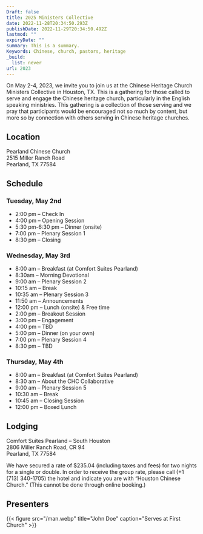 ```yaml
---
Draft: false
title: 2025 Ministers Collective
date: 2022-11-28T20:34:50.293Z
publishDate: 2022-11-29T20:34:50.492Z
lastmod: ""
expiryDate: ""
summary: This is a summary.
Keywords: Chinese, church, pastors, heritage
_build:
  list: never
url: 2023
---
```

On May 2-4, 2023, we invite you to join us at the Chinese Heritage Church Ministers Collective in Houston, TX. This is a gathering for those called to serve and engage the Chinese heritage church, particularly in the English speaking ministries. This gathering is a collection of those serving and we pray that participants would be encouraged not so much by content, but more so by connection with others serving in Chinese heritage churches.

## Location
Pearland Chinese Church    
2515 Miller Ranch Road   
Pearland, TX 77584

## Schedule

### Tuesday, May 2nd
- 2:00 pm – Check In
- 4:00 pm – Opening Session 
- 5:30 pm-6:30 pm – Dinner (onsite)
- 7:00 pm – Plenary Session 1
- 8:30 pm – Closing

### Wednesday, May 3rd
- 8:00 am – Breakfast (at Comfort Suites Pearland)
- 8:30am – Morning Devotional
- 9:00 am – Plenary Session 2
- 10:15 am – Break
- 10:35 am – Plenary Session 3
- 11:50 am – Announcements
- 12:00 pm – Lunch (onsite) & Free time
- 2:00 pm – Breakout Session
- 3:00 pm – Engagement
- 4:00 pm – TBD
- 5:00 pm – Dinner (on your own)
- 7:00 pm – Plenary Session 4
- 8:30 pm – TBD

### Thursday, May 4th
- 8:00 am – Breakfast (at Comfort Suites Pearland)
- 8:30 am – About the CHC Collaborative
- 9:00 am – Plenary Session 5
- 10:30 am – Break
- 10:45 am – Closing Session
- 12:00 pm – Boxed Lunch

## Lodging

Comfort Suites Pearland – South Houston  
2806 Miller Ranch Road, CR 94  
Pearland, TX 77584  

We have secured a rate of $235.04 (including taxes and fees) for two nights for a single or double. In order to receive the group rate, please call (+1 (713) 340-1705) the hotel and indicate you are with “Houston Chinese Church.” (This cannot be done through online booking.)

## Presenters

{{< figure src="/man.webp" title="John Doe" caption="Serves at First Church" >}} 


